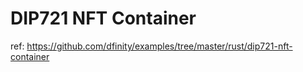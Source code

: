 # DIP721 NFT Container

ref: https://github.com/dfinity/examples/tree/master/rust/dip721-nft-container
